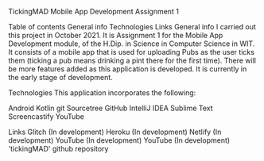 TickingMAD
Mobile App Development Assignment 1

Table of contents
General info
Technologies
Links
General info
I carried out this project in October 2021. It is Assignment 1 for the Mobile App Development module, of the H.Dip. in Science in Computer Science in WIT. It consists of a mobile app that is used for uploading Pubs as the user ticks them (ticking a pub means drinking a pint there for the first time). There will be more features added as this application is developed. It is currently in the early stage of development.

Technologies
This application incorporates the following:

Android
Kotlin
git
Sourcetree
GitHub
IntelliJ IDEA
Sublime Text
Screencastify
YouTube

Links
Glitch (In development)
Heroku (In development)
Netlify (In development)
YouTube (In development)
YouTube (In development)
'tickingMAD' github repository